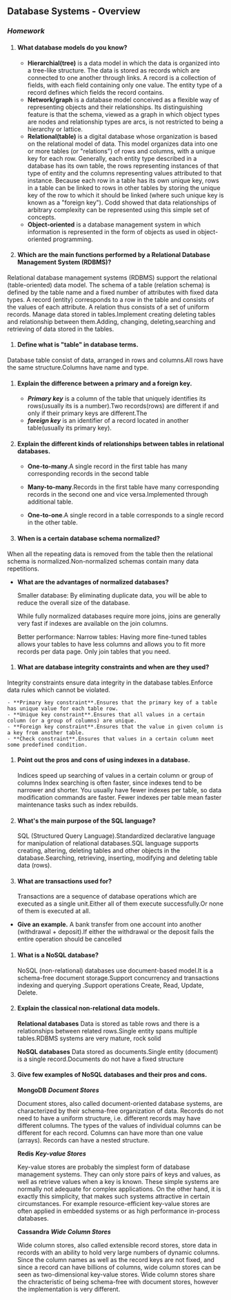 ## Database Systems - Overview
### _Homework_

1. #### What database models do you know?
	
	- **Hierarchial(tree)**	is a data model in which the data is organized into a tree-like structure. The data is stored as records which are connected to one another through links. A record is a collection of fields, with each field containing only one value. The entity type of a record defines which fields the record contains.
	- **Network/graph** is a database model conceived as a flexible way of representing objects and their relationships. Its distinguishing feature is that the schema, viewed as a graph in which object types are nodes and relationship types are arcs, is not restricted to being a hierarchy or lattice.
	- **Relational(table)** is a digital database whose organization is based on the relational model of data. This model organizes data into one or more tables (or "relations") of rows and columns, with a unique key for each row. Generally, each entity type described in a database has its own table, the rows representing instances of that type of entity and the columns representing values attributed to that instance. Because each row in a table has its own unique key, rows in a table can be linked to rows in other tables by storing the unique key of the row to which it should be linked (where such unique key is known as a "foreign key"). Codd showed that data relationships of arbitrary complexity can be represented using this simple set of concepts.
	- **Object-oriented** is a database management system in which information is represented in the form of objects as used in object-oriented programming.



1. #### Which are the main functions performed by a Relational Database Management System (RDBMS)?
Relational database management systems (RDBMS) support the relational (table-oriented) data model. The schema of a table (relation schema) is defined by the table name and a fixed number of attributes with fixed data types. A record (entity) corresponds to a row in the table and consists of the values of each attribute. A relation thus consists of a set of uniform records.
Manage data stored in tables.Implement creating deleting tables and relationship between them.Adding, changing, deleting,searching and retrieving of data stored in the tables.

1. #### Define what is "table" in database terms.
Database table consist of data, arranged in rows and columns.All rows have the same structure.Columns have name and type.

1. #### Explain the difference between a primary and a foreign key.


	- ***Primary key*** is a column of the table that uniquely identifies its rows(usually its is a number).Two records(rows) are different if and only if their primary keys are different.The 
	- ***foreign key*** is an identifier of a record located in another table(usually its primary key).

1. #### Explain the different kinds of relationships between tables in relational databases.
	- **One-to-many**.A single record in the first table has many corresponding records in the second table

	- **Many-to-many**.Records in the first table have many corresponding records in the second one and vice versa.Implemented through additional table.


	- **One-to-one**.A single record in a table corresponds to a single record in the other table.

1. #### When is a certain database schema normalized?
When all the repeating data is removed from the table then the relational schema is normalized.Non-normalized schemas contain many data repetitions.

  * **What are the advantages of normalized databases?**
	
	Smaller database: By eliminating duplicate data, you will be able to reduce the overall size of the database.
			
	While fully normalized databases require more joins, joins are generally very fast if indexes are available on the join columns.

	Better performance:
	Narrow tables: Having more fine-tuned tables allows your tables to have less columns and allows you to fit more records per data page.
	Only join tables that you need.

1. #### What are database integrity constraints and when are they used?
Integrity constraints ensure data integrity in the database tables.Enforce data rules which cannot be violated.
	
	- **Primary key constraint**.Ensures that the primary key of a table has unique value for each table row.
	- **Unique key constraint**.Ensures that all values in a certain column (or a group of columns) are unique.
	- **Foreign key constraint**.Ensures that the value in given column is a key from another table.
	- **Check constraint**.Ensures that values in a certain column meet some predefined condition.

1. #### Point out the pros and cons of using indexes in a database.
	Indices speed up searching of values in a certain column or group of columns
	Index searching is often faster, since indexes tend to be narrower and shorter.
	You usually have fewer indexes per table, so data modification commands are faster.
	Fewer indexes per table mean faster maintenance tasks such as index rebuilds.

1. #### What's the main purpose of the SQL language?
	SQL (Structured Query Language).Standardized declarative language for manipulation of relational databases.SQL language supports creating, altering, deleting tables and other objects in the database.Searching, retrieving, inserting, modifying and deleting table data (rows).

1. #### What are transactions used for?
	Transactions are a sequence of database operations which are executed as a single unit.Either all of them execute successfully.Or none of them is executed at all.
  * **Give an example.**
	A bank transfer from one account into another (withdrawal + deposit).If either the withdrawal or the deposit fails the entire operation should be cancelled

1. #### What is a NoSQL database?
	NoSQL (non-relational) databases use document-based model.It is a schema-free document storage.Support  concurrency and transactions indexing and querying .Support operations Create, Read, Update, Delete.

1. #### Explain the classical non-relational data models.
	**Relational databases**
	Data is stored as table rows and there is a relationships between related rows.Single entity spans multiple tables.RDBMS systems are very mature, rock solid

	**NoSQL databases**
	Data stored as documents.Single entity (document) is a single record.Documents do not have a fixed structure

1. #### Give few examples of NoSQL databases and their pros and cons.
	**MongoDB** ***Document Stores***

	Document stores, also called document-oriented database systems, are characterized by their schema-free organization of data.	Records do not need to have a uniform structure, i.e. different records may have different columns.	The types of the values ​​of individual columns can be different for each record.
	Columns can have more than one value (arrays).
	Records can have a nested structure.
	
	**Redis** ***Key-value Stores***

	Key-value stores are probably the simplest form of database management systems. They can only store pairs of keys and values, as well as retrieve values when a key is known.
	These simple systems are normally not adequate for complex applications. On the other hand, it is exactly this simplicity, that makes such systems attractive in certain circumstances. For example resource-efficient key-value stores are often applied in embedded systems or as high performance in-process databases.

	**Cassandra** ***Wide Column Stores***

	Wide column stores, also called extensible record stores, store data in records with an ability to hold very large numbers of dynamic columns. Since the column names as well as the record keys are not fixed, and since a record can have billions of columns, wide column stores can be seen as two-dimensional key-value stores.
	Wide column stores share the chracteristic of being schema-free with document stores, however the implementation is very different.